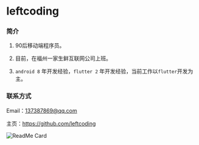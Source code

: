 # leftcoding

### 简介

1. 90后移动端程序员。

2. 目前，在福州一家生鲜互联网公司上班。

3. `android 8` 年开发经验，`flutter 2` 年开发经验，当前工作以`flutter`开发为主。

### 联系方式

Email：137387869@qq.com

主页：https://github.com/leftcoding

![ReadMe Card](https://github-readme-stats.vercel.app/api/pin/?username=leftcoding)
